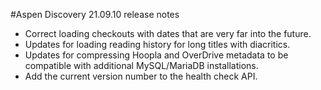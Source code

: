#Aspen Discovery 21.09.10 release notes
- Correct loading checkouts with dates that are very far into the future. 
- Updates for loading reading history for long titles with diacritics.
- Updates for compressing Hoopla and OverDrive metadata to be compatible with additional MySQL/MariaDB installations. 
- Add the current version number to the health check API. 
